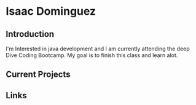 # Isaac Dominguez

## Introduction

I'm Interested in java development and I am currently attending the deep Dive Coding Bootcamp. My goal is to finish this class and learn alot.

## Current Projects



## Links
